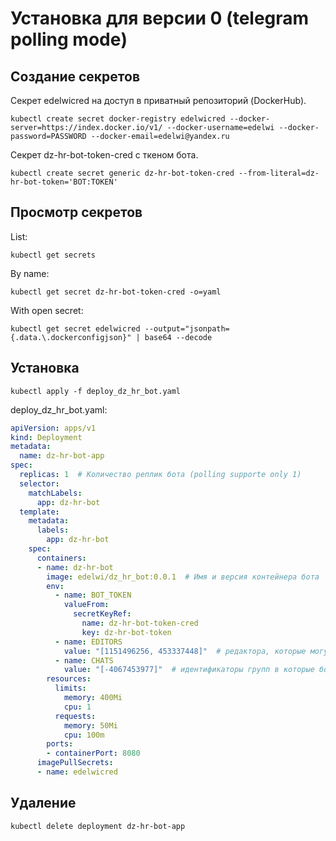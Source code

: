 # Установка для версии 0 (telegram polling mode)

## Создание секретов

Секрет edelwicred на доступ в приватный репозиторий (DockerHub).

```shell
kubectl create secret docker-registry edelwicred --docker-server=https://index.docker.io/v1/ --docker-username=edelwi --docker-password=PASSWORD --docker-email=edelwi@yandex.ru
```

Секрет dz-hr-bot-token-cred с ткеном бота.

```shell
kubectl create secret generic dz-hr-bot-token-cred --from-literal=dz-hr-bot-token='BOT:TOKEN'
```

## Просмотр секретов

List:

```shell
kubectl get secrets
```

By name:

```shell
kubectl get secret dz-hr-bot-token-cred -o=yaml
```

With open secret:

```shell
kubectl get secret edelwicred --output="jsonpath={.data.\.dockerconfigjson}" | base64 --decode
```

## Установка

```shell
kubectl apply -f deploy_dz_hr_bot.yaml
```

deploy_dz_hr_bot.yaml:

```yaml
apiVersion: apps/v1
kind: Deployment
metadata:
  name: dz-hr-bot-app
spec:
  replicas: 1  # Количество реплик бота (polling supporte only 1)
  selector:
    matchLabels:
      app: dz-hr-bot
  template:
    metadata:
      labels:
        app: dz-hr-bot
    spec:
      containers:
      - name: dz-hr-bot
        image: edelwi/dz_hr_bot:0.0.1  # Имя и версия контейнера бота
        env:
          - name: BOT_TOKEN
            valueFrom:
              secretKeyRef:
                name: dz-hr-bot-token-cred
                key: dz-hr-bot-token
          - name: EDITORS
            value: "[1151496256, 453337448]"  # редактора, которые могут вызывать рассылку
          - name: CHATS
            value: "[-4067453977]"  # идентификаторы групп в которые бот будет слать сообщения
        resources:
          limits:
            memory: 400Mi
            cpu: 1
          requests:
            memory: 50Mi
            cpu: 100m
        ports:
        - containerPort: 8080
      imagePullSecrets:
      - name: edelwicred
```

## Удаление 

```shell
kubectl delete deployment dz-hr-bot-app
```
